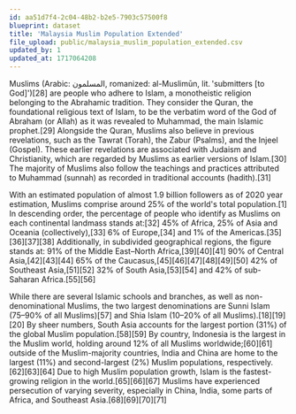 ```yaml
---
id: aa51d7f4-2c04-48b2-b2e5-7903c57500f8
blueprint: dataset
title: 'Malaysia Muslim Population Extended'
file_upload: public/malaysia_muslim_population_extended.csv
updated_by: 1
updated_at: 1717064208
---
```

Muslims (Arabic: المسلمون, romanized: al-Muslimūn, lit. 'submitters [to God]')[28] are people who adhere to Islam, a monotheistic religion belonging to the Abrahamic tradition. They consider the Quran, the foundational religious text of Islam, to be the verbatim word of the God of Abraham (or Allah) as it was revealed to Muhammad, the main Islamic prophet.[29] Alongside the Quran, Muslims also believe in previous revelations, such as the Tawrat (Torah), the Zabur (Psalms), and the Injeel (Gospel). These earlier revelations are associated with Judaism and Christianity, which are regarded by Muslims as earlier versions of Islam.[30] The majority of Muslims also follow the teachings and practices attributed to Muhammad (sunnah) as recorded in traditional accounts (hadith).[31]

With an estimated population of almost 1.9 billion followers as of 2020 year estimation, Muslims comprise around 25% of the world's total population.[1] In descending order, the percentage of people who identify as Muslims on each continental landmass stands at:[32] 45% of Africa, 25% of Asia and Oceania (collectively),[33] 6% of Europe,[34] and 1% of the Americas.[35][36][37][38] Additionally, in subdivided geographical regions, the figure stands at: 91% of the Middle East–North Africa,[39][40][41] 90% of Central Asia,[42][43][44] 65% of the Caucasus,[45][46][47][48][49][50] 42% of Southeast Asia,[51][52] 32% of South Asia,[53][54] and 42% of sub-Saharan Africa.[55][56]

While there are several Islamic schools and branches, as well as non-denominational Muslims, the two largest denominations are Sunni Islam (75–90% of all Muslims)[57] and Shia Islam (10–20% of all Muslims).[18][19][20] By sheer numbers, South Asia accounts for the largest portion (31%) of the global Muslim population.[58][59] By country, Indonesia is the largest in the Muslim world, holding around 12% of all Muslims worldwide;[60][61] outside of the Muslim-majority countries, India and China are home to the largest (11%) and second-largest (2%) Muslim populations, respectively.[62][63][64] Due to high Muslim population growth, Islam is the fastest-growing religion in the world.[65][66][67] Muslims have experienced persecution of varying severity, especially in China, India, some parts of Africa, and Southeast Asia.[68][69][70][71]